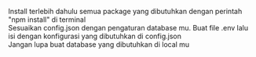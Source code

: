 Install terlebih dahulu semua package yang dibutuhkan dengan perintah "npm install" di terminal
<br/> Sesuaikan config.json dengan pengaturan database mu. Buat file .env lalu isi dengan konfigurasi yang dibutuhkan di config.json
<br/> Jangan lupa buat database yang dibutuhkan di local mu
